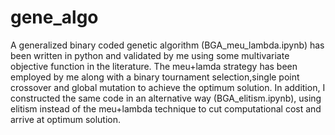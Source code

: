 # gene_algo
A generalized binary coded genetic algorithm (BGA_meu_lambda.ipynb) has been written in python and validated by me using some multivariate objective function in the literature. The meu+lamda strategy has been employed by me along with a binary tournament selection,single point crossover and global mutation to achieve the optimum solution. In addition, I constructed the same code in an alternative way (BGA_elitism.ipynb), using elitism instead of the meu+lambda technique to cut computational cost and arrive at optimum 
solution.

